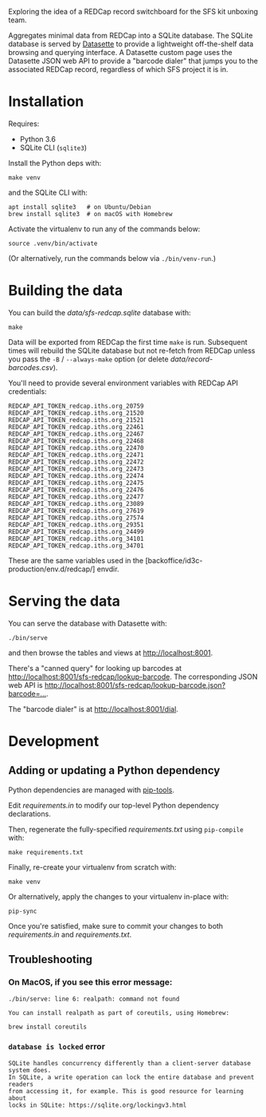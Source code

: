 Exploring the idea of a REDCap record switchboard for the SFS kit unboxing
team.

Aggregates minimal data from REDCap into a SQLite database.  The SQLite
database is served by [Datasette](https://datasette.readthedocs.io) to provide
a lightweight off-the-shelf data browsing and querying interface.  A Datasette
custom page uses the Datasette JSON web API to provide a "barcode dialer" that
jumps you to the associated REDCap record, regardless of which SFS project it
is in.


# Installation

Requires:

* Python 3.6
* SQLite CLI (`sqlite3`)

Install the Python deps with:

    make venv

and the SQLite CLI with:

    apt install sqlite3   # on Ubuntu/Debian
    brew install sqlite3  # on macOS with Homebrew

Activate the virtualenv to run any of the commands below:

    source .venv/bin/activate

(Or alternatively, run the commands below via `./bin/venv-run`.)


# Building the data

You can build the _data/sfs-redcap.sqlite_ database with:

    make

Data will be exported from REDCap the first time `make` is run.  Subsequent
times will rebuild the SQLite database but not re-fetch from REDCap unless you
pass the `-B` / `--always-make` option (or delete
_data/record-barcodes.csv_).

You'll need to provide several environment variables with REDCap API
credentials:

    REDCAP_API_TOKEN_redcap.iths.org_20759
    REDCAP_API_TOKEN_redcap.iths.org_21520
    REDCAP_API_TOKEN_redcap.iths.org_21521
    REDCAP_API_TOKEN_redcap.iths.org_22461
    REDCAP_API_TOKEN_redcap.iths.org_22467
    REDCAP_API_TOKEN_redcap.iths.org_22468
    REDCAP_API_TOKEN_redcap.iths.org_22470
    REDCAP_API_TOKEN_redcap.iths.org_22471
    REDCAP_API_TOKEN_redcap.iths.org_22472
    REDCAP_API_TOKEN_redcap.iths.org_22473
    REDCAP_API_TOKEN_redcap.iths.org_22474
    REDCAP_API_TOKEN_redcap.iths.org_22475
    REDCAP_API_TOKEN_redcap.iths.org_22476
    REDCAP_API_TOKEN_redcap.iths.org_22477
    REDCAP_API_TOKEN_redcap.iths.org_23089
    REDCAP_API_TOKEN_redcap.iths.org_27619
    REDCAP_API_TOKEN_redcap.iths.org_27574
    REDCAP_API_TOKEN_redcap.iths.org_29351
    REDCAP_API_TOKEN_redcap.iths.org_24499
    REDCAP_API_TOKEN_redcap.iths.org_34101
    REDCAP_API_TOKEN_redcap.iths.org_34701

These are the same variables used in the [backoffice/id3c-production/env.d/redcap/] envdir.


# Serving the data

You can serve the database with Datasette with:

    ./bin/serve

and then browse the tables and views at <http://localhost:8001>.

There's a "canned query" for looking up barcodes at
<http://localhost:8001/sfs-redcap/lookup-barcode>.  The corresponding JSON web
API is <http://localhost:8001/sfs-redcap/lookup-barcode.json?barcode=…>.

The "barcode dialer" is at <http://localhost:8001/dial>.


# Development

## Adding or updating a Python dependency

Python dependencies are managed with
[pip-tools](https://github.com/jazzband/pip-tools).

Edit _requirements.in_ to modify our top-level Python dependency declarations.

Then, regenerate the fully-specified _requirements.txt_ using `pip-compile` with:

    make requirements.txt

Finally, re-create your virtualenv from scratch with:

    make venv

Or alternatively, apply the changes to your virtualenv in-place with:

    pip-sync

Once you're satisfied, make sure to commit your changes to both
_requirements.in_ and _requirements.txt_.


## Troubleshooting

### On MacOS, if you see this error message:

    ./bin/serve: line 6: realpath: command not found

    You can install realpath as part of coreutils, using Homebrew:

    brew install coreutils

### `database is locked` error
    SQLite handles concurrency differently than a client-server database system does.
    In SQLite, a write operation can lock the entire database and prevent readers
    from accessing it, for example. This is good resource for learning about
    locks in SQLite: https://sqlite.org/lockingv3.html


[backoffice/id3c-production/env.d/redcap-scan/]: https://github.com/seattleflu/backoffice/tree/master/id3c-production/env.d/redcap-scan/
[backoffice/id3c-production/env.d/redcap-sfs]: https://github.com/seattleflu/backoffice/tree/master/id3c-production/env.d/redcap-sfs
